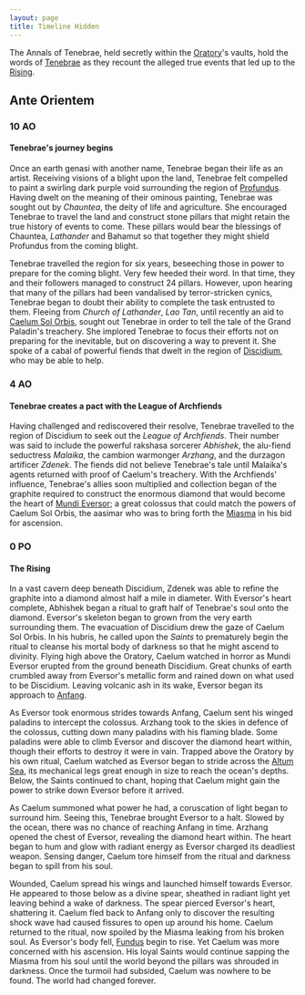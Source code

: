 ```yaml
---
layout: page
title: Timeline Hidden
---
```


The Annals of Tenebrae, held secretly within the [Oratory](locations#the-oratory)'s vaults, hold the words of [Tenebrae](lore#tenebrae) as they recount the alleged true events that led up to the [Rising](timeline#the-rising).

## **Ante Orientem**

### 10 AO

#### **Tenebrae's journey begins**

Once an earth genasi with another name, Tenebrae began their life as an artist. Receiving visions of a blight upon the land, Tenebrae felt compelled to paint a swirling dark purple void surrounding the region of [Profundus](locations#profundus). Having dwelt on the meaning of their ominous painting, Tenebrae was sought out by *Chauntea*, the deity of life and agriculture. She encouraged Tenebrae to travel the land and construct stone pillars that might retain the true history of events to come. These pillars would bear the blessings of Chauntea, *Lathander* and Bahamut so that together they might shield Profundus from the coming blight.

Tenebrae travelled the region for six years, beseeching those in power to prepare for the coming blight. Very few heeded their word. In that time, they and their followers managed to construct 24 pillars. However, upon hearing that many of the pillars had been vandalised by terror-stricken cynics, Tenebrae began to doubt their ability to complete the task entrusted to them. Fleeing from *Church of Lathander*, *Lao Tan*, until recently an aid to [Caelum Sol Orbis](lore#caelum-sol-orbis), sought out Tenebrae in order to tell the tale of the Grand Paladin's treachery. She implored Tenebrae to focus their efforts not on preparing for the inevitable, but on discovering a way to prevent it. She spoke of a cabal of powerful fiends that dwelt in the region of [Discidium](locations#discidium), who may be able to help.

### 4 AO

#### **Tenebrae creates a pact with the League of Archfiends**

Having challenged and rediscovered their resolve, Tenebrae travelled to the region of Discidium to seek out the *League of Archfiends*. Their number was said to include the powerful rakshasa sorcerer *Abhishek*, the alu-fiend seductress *Malaika*, the cambion warmonger *Arzhang*, and the durzagon artificer *Zdenek*. The fiends did not believe Tenebrae's tale until Malaika's agents returned with proof of Caelum's treachery. With the Archfiends' influence, Tenebrae's allies soon multiplied and collection began of the graphite required to construct the enormous diamond that would become the heart of [Mundi Eversor](lore#mundi-eversor); a great colossus that could match the powers of Caelum Sol Orbis, the aasimar who was to bring forth the [Miasma](lore#the-miasma) in his bid for ascension.

### 0 PO

#### **The Rising**

In a vast cavern deep beneath Discidium, Zdenek was able to refine the graphite into a diamond almost half a mile in diameter. With Eversor's heart complete, Abhishek began a ritual to graft half of Tenebrae's soul onto the diamond. Eversor's skeleton began to grown from the very earth surrounding them. The evacuation of Discidium drew the gaze of Caelum Sol Orbis. In his hubris, he called upon the *Saints* to prematurely begin the ritual to cleanse his mortal body of darkness so that he might ascend to divinity. Flying high above the Oratory, Caelum watched in horror as Mundi Eversor erupted from the ground beneath Discidium. Great chunks of earth crumbled away from Eversor's metallic form and rained down on what used to be Discidium. Leaving volcanic ash in its wake, Eversor began its approach to [Anfang](locations#caelums-landing).

As Eversor took enormous strides towards Anfang, Caelum sent his winged paladins to intercept the colossus. Arzhang took to the skies in defence of the colossus, cutting down many paladins with his flaming blade. Some paladins were able to climb Eversor and discover the diamond heart within, though their efforts to destroy it were in vain. Trapped above the Oratory by his own ritual, Caelum watched as Eversor began to stride across the [Altum Sea](locations#altum-sea), its mechanical legs great enough in size to reach the ocean's depths. Below, the Saints continued to chant, hoping that Caelum might gain the power to strike down Eversor before it arrived.

As Caelum summoned what power he had, a coruscation of light began to surround him. Seeing this, Tenebrae brought Eversor to a halt. Slowed by the ocean, there was no chance of reaching Anfang in time. Arzhang opened the chest of Eversor, revealing the diamond heart within. The heart began to hum and glow with radiant energy as Eversor charged its deadliest weapon. Sensing danger, Caelum tore himself from the ritual and darkness began to spill from his soul.

Wounded, Caelum spread his wings and launched himself towards Eversor. He appeared to those below as a divine spear, sheathed in radiant light yet leaving behind a wake of darkness. The spear pierced Eversor's heart, shattering it. Caelum fled back to Anfang only to discover the resulting shock wave had caused fissures to open up around his home. Caelum returned to the ritual, now spoiled by the Miasma leaking from his broken soul. As Eversor's body fell, [Fundus](lore#fundus) begin to rise. Yet Caelum was more concerned with his ascension. His loyal Saints would continue sapping the Miasma from his soul until the world beyond the pillars was shrouded in darkness. Once the turmoil had subsided, Caelum was nowhere to be found. The world had changed forever.
